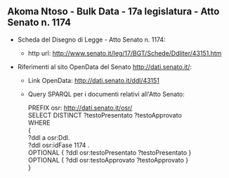 ## Akoma Ntoso - Bulk Data - 17a legislatura - Atto Senato n. 1174 ##

* Scheda del Disegno di Legge - Atto Senato n. 1174:
	* http url: http://www.senato.it/leg/17/BGT/Schede/Ddliter/43151.htm

* Riferimenti al sito OpenData del Senato http://dati.senato.it/:
	* Link OpenData: http://dati.senato.it/ddl/43151
	* Query SPARQL per i documenti relativi all'Atto Senato:

        PREFIX osr: <http://dati.senato.it/osr/>  
		SELECT DISTINCT ?testoPresentato ?testoApprovato  
		WHERE  
		{  
		    ?ddl a osr:Ddl.  
		    ?ddl osr:idFase 1174 .  
		    OPTIONAL { ?ddl osr:testoPresentato ?testoPresentato }  
		    OPTIONAL { ?ddl osr:testoApprovato ?testoApprovato }  
		}
		